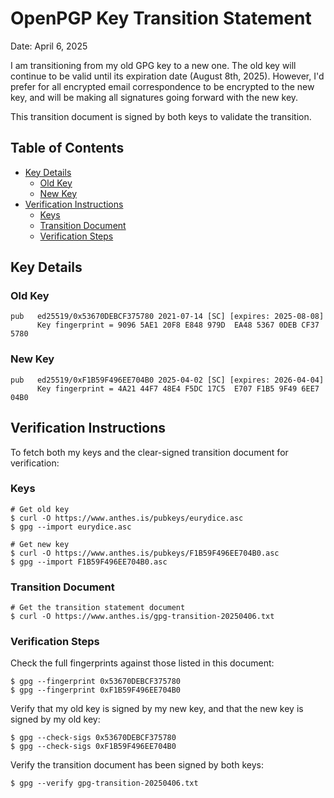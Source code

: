 # OpenPGP Key Transition Statement

Date: April 6, 2025

I am transitioning from my old GPG key to a new one. The old key will
continue to be valid until its expiration date (August 8th, 2025).
However, I'd prefer for all encrypted email correspondence to be
encrypted to the new key, and will be making all signatures going
forward with the new key.

This transition document is signed by both keys to validate the
transition.

## Table of Contents

<!-- mtoc-start -->

- [Key Details](#key-details)
  - [Old Key](#old-key)
  - [New Key](#new-key)
- [Verification Instructions](#verification-instructions)
  - [Keys](#keys)
  - [Transition Document](#transition-document)
  - [Verification Steps](#verification-steps)

<!-- mtoc-end -->

## Key Details

### Old Key

```text
pub   ed25519/0x53670DEBCF375780 2021-07-14 [SC] [expires: 2025-08-08]
      Key fingerprint = 9096 5AE1 20F8 E848 979D  EA48 5367 0DEB CF37 5780
```

### New Key

```text
pub   ed25519/0xF1B59F496EE704B0 2025-04-02 [SC] [expires: 2026-04-04]
      Key fingerprint = 4A21 44F7 48E4 F5DC 17C5  E707 F1B5 9F49 6EE7 04B0
```

## Verification Instructions

To fetch both my keys and the clear-signed transition document for
verification:

### Keys

```shell
# Get old key
$ curl -O https://www.anthes.is/pubkeys/eurydice.asc
$ gpg --import eurydice.asc

# Get new key
$ curl -O https://www.anthes.is/pubkeys/F1B59F496EE704B0.asc
$ gpg --import F1B59F496EE704B0.asc
```

### Transition Document

```shell
# Get the transition statement document
$ curl -O https://www.anthes.is/gpg-transition-20250406.txt
```

### Verification Steps

Check the full fingerprints against those listed in this document:

```shell
$ gpg --fingerprint 0x53670DEBCF375780
$ gpg --fingerprint 0xF1B59F496EE704B0
```

Verify that my old key is signed by my new key, and that the new key is
signed by my old key:

```shell
$ gpg --check-sigs 0x53670DEBCF375780
$ gpg --check-sigs 0xF1B59F496EE704B0
```

Verify the transition document has been signed by both keys:

```shell
$ gpg --verify gpg-transition-20250406.txt
```
